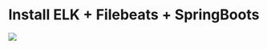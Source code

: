 # Install ELK + Filebeats + SpringBoots 
![](https://assets.digitalocean.com/articles/elk/elk-infrastructure.png)
